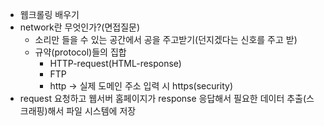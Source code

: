 - 웹크롤링 배우기
- network란 무엇인가?(면접질문)
  - 소리만 들을 수 있는 공간에서 공을 주고받기(던지겠다는 신호를 주고 받)
  - 규약(protocol)들의 집합
    - HTTP-request(HTML-response)
    - FTP
    - http -> 실제 도메인 주소 입력 시 https(security)
- request 요청하고 웹서버 홈페이지가 response 응답해서 필요한 데이터 추출(스크래핑)해서 파일 시스템에 저장